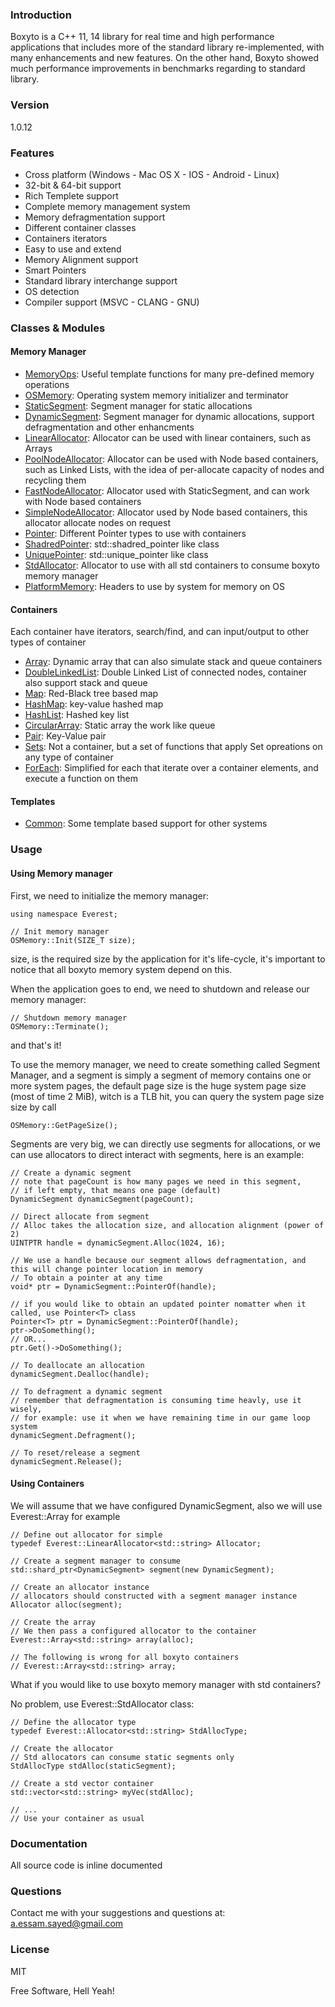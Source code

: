 ### Introduction
Boxyto is a C++ 11, 14 library for real time and high performance applications that includes more of the standard library re-implemented, with many enhancements and new features.
On the other hand, Boxyto showed much performance improvements in benchmarks regarding to standard library.

### Version
1.0.12

### Features
- Cross platform (Windows - Mac OS X - IOS - Android - Linux)
- 32-bit & 64-bit support 
- Rich Templete support
- Complete memory management system
- Memory defragmentation support
- Different container classes
- Containers iterators
- Easy to use and extend
- Memory Alignment support
- Smart Pointers
- Standard library interchange support
- OS detection
- Compiler support (MSVC - CLANG - GNU)

### Classes & Modules
#### Memory Manager 
- [MemoryOps]: Useful template functions for many pre-defined memory operations
- [OSMemory]: Operating system memory initializer and terminator
- [StaticSegment]: Segment manager for static allocations
- [DynamicSegment]: Segment manager for dynamic allocations, support defragmentation and other enhancments
- [LinearAllocator]: Allocator can be used with linear containers, such as Arrays
- [PoolNodeAllocator]: Allocator can be used with Node based containers, such as Linked Lists, with the idea of per-allocate capacity of nodes and recycling them
- [FastNodeAllocator]: Allocator used with StaticSegment, and can work with Node based containers
- [SimpleNodeAllocator]: Allocator used by Node based containers, this allocator allocate nodes on request
- [Pointer]: Different Pointer types to use with containers
- [ShadredPointer]: std::shadred_pointer like class
- [UniquePointer]: std::unique_pointer like class
- [StdAllocator]: Allocator to use with all std containers to consume boxyto memory manager
- [PlatformMemory]: Headers to use by system for memory on OS

#### Containers
Each container have iterators, search/find, and can input/output to other types of container
- [Array]: Dynamic array that can also simulate stack and queue containers
- [DoubleLinkedList]: Double Linked List of connected nodes, container also support stack and queue
- [Map]: Red-Black tree based map
- [HashMap]: key-value hashed map
- [HashList]: Hashed key list
- [CircularArray]: Static array the work like queue
- [Pair]: Key-Value pair
- [Sets]: Not a container, but a set of functions that apply Set opreations on any type of container
- [ForEach]: Simplified for each that iterate over a container elements, and execute a function on them

#### Templates
- [Common]: Some template based support for other systems

### Usage
#### Using Memory manager
First, we need to initialize the memory manager:
```
using namespace Everest;

// Init memory manager
OSMemory::Init(SIZE_T size);
```
size, is the required size by the application for it's life-cycle, it's important to notice that all boxyto memory system depend on this.

When the application goes to end, we need to shutdown and release our memory manager:
```
// Shutdown memory manager
OSMemory::Terminate();
```
and that's it!

To use the memory manager, we need to create something called Segment Manager, and a segment is simply a segment of memory contains one or more system pages, the default page size is the huge system page size (most of time 2 MiB), witch is a TLB hit, you can query the system page size size by call
```
OSMemory::GetPageSize();
```

Segments are very big, we can directly use segments for allocations, or we can use allocators to direct interact with segments, here is an example:
```
// Create a dynamic segment
// note that pageCount is how many pages we need in this segment, 
// if left empty, that means one page (default)
DynamicSegment dynamicSegment(pageCount);

// Direct allocate from segment
// Alloc takes the allocation size, and allocation alignment (power of 2)
UINTPTR handle = dynamicSegment.Alloc(1024, 16);

// We use a handle because our segment allows defragmentation, and this will change pointer location in memory
// To obtain a pointer at any time
void* ptr = DynamicSegment::PointerOf(handle);

// if you would like to obtain an updated pointer nomatter when it called, use Pointer<T> class
Pointer<T> ptr = DynamicSegment::PointerOf(handle);
ptr->DoSomething();
// OR...
ptr.Get()->DoSomething();

// To deallocate an allocation
dynamicSegment.Dealloc(handle);

// To defragment a dynamic segment
// remember that defragmentation is consuming time heavly, use it wisely,
// for example: use it when we have remaining time in our game loop system
dynamicSegment.Defragment();

// To reset/release a segment
dynamicSegment.Release();
```

#### Using Containers
We will assume that we have configured DynamicSegment, also we will use Everest::Array for example
```
// Define out allocator for simple
typedef Everest::LinearAllocator<std::string> Allocator;

// Create a segment manager to consume
std::shard_ptr<DynamicSegment> segment(new DynamicSegment);

// Create an allocator instance
// allocators should constructed with a segment manager instance
Allocator alloc(segment);

// Create the array
// We then pass a configured allocator to the container
Everest::Array<std::string> array(alloc);

// The following is wrong for all boxyto containers
// Everest::Array<std::string> array;
```
What if you would like to use boxyto memory manager with std containers?

No problem, use Everest::StdAllocator class:
```
// Define the allocator type
typedef Everest::Allocator<std::string> StdAllocType;

// Create the allocator
// Std allocators can consume static segments only
StdAllocType stdAlloc(staticSegment);

// Create a std vector container
std::vector<std::string> myVec(stdAlloc);

// ... 
// Use your container as usual
```

### Documentation
All source code is inline documented

### Questions
Contact me with your suggestions and questions at:
a.essam.sayed@gmail.com

### License
MIT

Free Software, Hell Yeah!

[OSMemory]: </boxyto/memory/OSMemory.h>
[StaticSegment]: </boxyto/memory/StaticSegment.h>
[DynamicSegment]: </boxyto/memory/DynamicSegment.h>
[LinearAllocator]: </boxyto/memory/LinearAllocator.h>
[PoolNodeAllocator]: </boxyto/memory/PoolNodeAllocator.h>
[FastNodeAllocator]: </boxyto/memory/FastNodeAllocator.h>
[SimpleNodeAllocator]: </boxyto/memory/SimpleNodeAllocator.h>
[Pointer]: </boxyto/memory/Pointer.h>
[ShadredPointer]: </boxyto/memory/SmartPointers.h>
[UniquePointer]: </boxyto/memory/SmartPointers.h>
[StdAllocator]: </boxyto/memory/StdAllocator.h>
[MemoryOps]: </boxyto/memory/MemoryOps.h>
[PlatformMemory]: </boxyto/memory/PlatformMemory.h>
[Array]: </boxyto/containers/Array.h>
[DoubleLinkedList]: </boxyto/containers/list.h>
[Map]: </boxyto/containers/Map.h>
[HashMap]: </boxyto/containers/Map.h>
[HashList]: </boxyto/containers/list.h>
[CircularArray]: </boxyto/containers/CircularArray.h>
[Pair]: </boxyto/containers/Pair.h>
[ForEach]: </boxyto/containers/ForEach.h>
[sets]: </boxyto/containers/sets.h>
[Common]: </boxyto/template/common.h>
